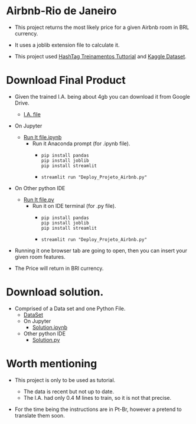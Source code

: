 # Airbnb-Rio de Janeiro
- This project returns the most likely price for a given Airbnb room in BRL currency.
- It uses a joblib extension file to calculate it.

- This project used <a id="raw-url" href="https://hashtag.eadplataforma.com/login/aHR0cHM6Ly9oYXNodGFnLmVhZHBsYXRhZm9ybWEuY29tL2hvbWUv/">HashTag Treinamentos Tuttorial</a> and <a id="raw-url" href="https://drive.google.com/file/d/1_GwEdPOgkAgLQgOFFWO7mRBdZuldqsUq/view?usp=sharing">Kaggle Dataset</a>. 

# Download Final Product
- Given the trained I.A. being about 4gb you can download it from Google Drive. 
  - <a id="raw-url" href="https://drive.google.com/file/d/19OebdmshemrRQlBJniPQJDpFGXH88Ybz/view?usp=sharing">I.A. file</a>

- On Jupyter
  - <a id="raw-url" href="https://github.com/FelipeGuerra5/Airbnb_Rio/blob/main/Deploy_Projeto_Airbnb.ipynb">Run It file.ipynb</a>
    - Run it Anaconda prompt (for .ipynb file).
      - ```commandline
        pip install pandas
        pip install joblib
        pip install streamlit 
        ```
      - ```commandline
        streamlit run "Deploy_Projeto_Airbnb.py"
        ```
        

- On Other python IDE
  - <a id="raw-url" href="https://github.com/FelipeGuerra5/Airbnb_Rio/blob/main/Deploy_Projeto_Airbnb.py">Run It file.py</a>
    - Run it on IDE terminal (for .py file).
      - ```commandline
        pip install pandas
        pip install joblib
        pip install streamlit 
        ```
      - ```commandline
        streamlit run "Deploy_Projeto_Airbnb.py"
        ```
- Running it one browser tab are going to open, then you can insert your given room features.
- The Price will return in BRl currency.

# Download solution.
- Comprised of a Data set and one Python File.
  - <a id="raw-url" href="https://drive.google.com/file/d/1_GwEdPOgkAgLQgOFFWO7mRBdZuldqsUq/view?usp=sharing">DataSet</a>
  - On Jupyter
    - <a id="raw-url" href="https://github.com/FelipeGuerra5/Airbnb_Rio/blob/main/Solution_Airbnb_Rio.ipynb">Solution.ipynb</a>
  - Other python IDE
    - <a id="raw-url" href="https://github.com/FelipeGuerra5/Airbnb_Rio/blob/main/Solution_Airbnb_Rio.py">Solution.py</a>

# Worth mentioning
- This project is only to be used as tutorial.
  - The data is recent but not up to date.
  - The I.A. had only 0.4 M lines to train, so it is not that precise.

- For the time being the instructions are in Pt-Br, however a pretend to translate them soon.